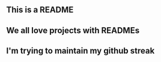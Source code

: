 ## This is a README

## We all love projects with READMEs

## I'm trying to maintain my github streak
